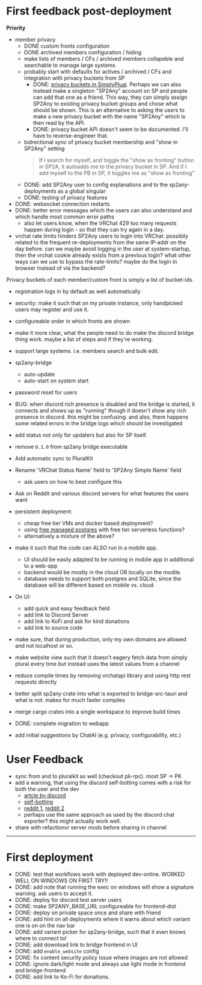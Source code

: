 
# First feedback post-deployment
**Priority**
* member privacy
  * DONE custom fronts configuration
  * DONE archived members configuration / hiding
  * make lists of members / CFs / archived members collapeble and searchable to manage large systems
  * probably start with defaults for actives / archived / CFs and integration with privacy buckets from SP
    * DONE: [privacy buckets in SimplyPlual](https://docs.apparyllis.com/docs/help/features/buckets/intro). Perhaps
      we can also instead make a singleton "SP2Any" account on SP and people can add that one as a friend.
      This way, they can simply assign SP2Any to existing privacy bucket groups and chose what should be shown.
      This is an alternative to asking the users to make a new privacy bucket with the name "SP2Any" which is then read by the API.
    * DONE: privacy bucket API doesn't seem to be documented. I'll have to reverse-engineer that.
  * bidrectional sync of privacy bucket membership and "show in SP2Any" setting
    > If I search for myself, and toggle the "show as fronting" button in SP2A, it autoadds me to the privacy bucket in SP.
    > And if I add myself to the PB in SP, it toggles me as "show as fronting"
  * DONE: add SP2Any user to config explanations and to the sp2any-deployments as a global singular
  * DONE: testing of privacy features
* DONE: websocket connection restarts
* DONE: better error messages which the users can also understand and which handle most common error paths
  * also let users know, when the VRChat 429 too many requests happen during login - so that they can try again in a day.
* vrchat rate limits hinders SP2Any users to login into VRChat. possibily related to the frequent re-deployments from the same IP-addr on the day before. can we maybe avoid logging in the user at system-startup, then the vrchat cookie already exists from a previous login? what other ways can we use to bypass the rate-limits? maybe do the login in browser instead of via the backend?

Privacy buckets of each member/custom front is simply a list of bucket-ids.

* registration logs in by default as well automatically
* security: make it such that on my private instance, only handpicked users may register and use it.
* configureable order in which fronts are shown
* make it more clear, what the people need to do make the discord bridge thing work. maybe a list of steps and if they're working.
* support large systems. i.e. members search and bulk edit.

* sp2any-bridge
  * auto-update
  * auto-start on system start
* password reset for users
* BUG: when discord rich presence is disabled and the bridge is started, it connects and shows up as "running" though it doesn't show any
  rich presence in discord. this might be confusing. and also, there happens some related errors in the bridge logs which should be investigated
* add status not only for updaters but also for SP itself.
* remove `0.1.0` from sp2any bridge executable
* Add automatic sync to PluralKit
* Rename 'VRChat Status Name' field to 'SP2Any Simple Name' field
  * ask users on how to best configure this
* Ask on Reddit and various discord servers for what features the users want
* persistent deployment:
  * cheap free tier VMs and docker based deployment?
  * using [free managed postgres](https://www.bytebase.com/blog/postgres-hosting-options-pricing-comparison/) with free tier serverless functions?
  * alternatively a mixture of the above?
* make it such that the code can ALSO run in a mobile app.
  * UI should be easily adapted to be running in mobile app in additional to a web-app
  * backend would be mostly in the cloud OR locally on the modile.
  * database needs to support both postgres and SQLite, since the database will be different based on mobile vs. cloud
* On UI:
  * add quick and easy feedback field
  * add link to Discord Server
  * add link to KoFi and ask for kind donations
  * add link to source code
* make sure, that during production, only my own domains are allowed and not localhost or so.
* make website view such that it doesn't eagery fetch data from simply plural every time but instead uses the latest values from a channel
* reduce compile times by removing vrchatapi library and using http rest requests directly
* better split sp2any crate into what is exported to bridge-src-tauri and what is not. makes for much faster compiles
* merge cargo crates into a single workspace to improve build times
* DONE: complete migration to webapp

* add initial suggestions by ChatAI (e.g. privacy, configurability, etc.)


# User Feedback
* sync from and to pluralkit as well (checkout pk-rpc). most SP -> PK
* add a warning, that using the discord self-botting comes with a risk for both the user and the dev
  * [artcle by discord](https://support.discord.com/hc/en-us/articles/115002192352-Automated-User-Accounts-Self-Bots)
  * [self-botting](https://gist.github.com/nomsi/2684f5692cad5b0ceb52e308631859fd)
  * [reddit 1](https://old.reddit.com/r/Discord_selfbots/comments/t9o5xf/anyone_got_banned/), [reddit 2](https://old.reddit.com/r/discordapp/comments/7nl35v/regarding_the_ban_on_selfbots/)
  * perhaps use the same approach as used by the discord chat exporter? this might actually work well.
* share with refactionvr server mods before sharing in channel

---

# First deployment
* DONE: test that workflows work with deployed dev-online. WORKED WELL ON WINDOWS ON FIRST TRY!!
* DONE: add note that running the exec on windows will show a signature warning. ask users to accept it.
* DONE: deploy for discord test server users
* DONE: make SP2ANY_BASE_URL configureable for frontend-dist
* DONE: deploy on private space once and share with friend
* DONE: add hint on all deployments where it warns about which variant one is on on the nav bar
* DONE: add variant picker for sp2any-bridge, such that it even knows where to connect to!
* DONE: add download link to bridge frontend in UI
* DONE: add `enable_website` config
* DONE: fix content security policy issue where images are not allowed
* DONE: ignore dark/light mode and always use light mode in frontend and bridge-frontend
* DONE: add link to Ko-Fi for donations.
